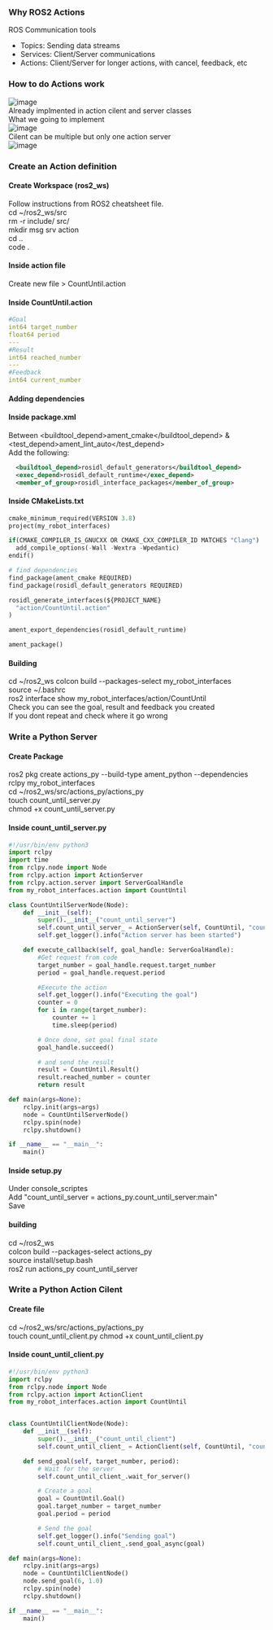### **Why ROS2 Actions**  
ROS Communication tools
- Topics: Sending data streams
- Services: Client/Server communications
- Actions: Client/Server for longer actions, with cancel, feedback, etc  

### **How to do Actions work**  
![image](https://github.com/user-attachments/assets/4729b1be-6e01-49f5-9bf1-e4c0c6dc43c0)  
Already implmented in action cilent and server classes  
What we going to implement  
![image](https://github.com/user-attachments/assets/1c267627-192b-4b69-b258-2c790d8b7310)  
Cilent can be multiple but only one action server  
![image](https://github.com/user-attachments/assets/b25f736d-5fd7-4e23-a27b-a8d69549f40f)


### **Create an Action definition**  
#### **Create Workspace (ros2_ws)**  
Follow instructions from ROS2 cheatsheet file.  
cd ~/ros2_ws/src  
rm -r include/ src/  
mkdir msg srv action  
cd ..  
code .  

#### **Inside action file**  
Create new file > CountUntil.action

#### **Inside CountUntil.action**  
```yaml
#Goal
int64 target_number
float64 period
---
#Result
int64 reached_number
---
#Feedback
int64 current_number
```

#### **Adding dependencies**  
#### **Inside package.xml**  
Between <buildtool_depend>ament_cmake</buildtool_depend> & <test_depend>ament_lint_auto</test_depend>   
Add the following:  
```xml
  <buildtool_depend>rosidl_default_generators</buildtool_depend>
  <exec_depend>rosidl_default_runtime</exec_depend>
  <member_of_group>rosidl_interface_packages</member_of_group>
```

#### **Inside CMakeLists.txt**  
```python
cmake_minimum_required(VERSION 3.8)
project(my_robot_interfaces)

if(CMAKE_COMPILER_IS_GNUCXX OR CMAKE_CXX_COMPILER_ID MATCHES "Clang")
  add_compile_options(-Wall -Wextra -Wpedantic)
endif()

# find dependencies
find_package(ament_cmake REQUIRED)
find_package(rosidl_default_generators REQUIRED)

rosidl_generate_interfaces(${PROJECT_NAME}
  "action/CountUntil.action"
)

ament_export_dependencies(rosidl_default_runtime)

ament_package()
```

#### **Building**  
cd ~/ros2_ws
colcon build --packages-select my_robot_interfaces  
source ~/.bashrc  
ros2 interface show my_robot_interfaces/action/CountUntil  
Check you can see the goal, result and feedback you created  
If you dont repeat and check where it go wrong  

### **Write a Python Server**    
#### **Create Package**  
ros2 pkg create actions_py --build-type ament_python  --dependencies rclpy my_robot_interfaces  
cd ~/ros2_ws/src/actions_py/actions_py  
touch count_until_server.py  
chmod +x count_until_server.py  
#### **Inside count_until_server.py**  
```python
#!/usr/bin/env python3
import rclpy
import time
from rclpy.node import Node
from rclpy.action import ActionServer
from rclpy.action.server import ServerGoalHandle
from my_robot_interfaces.action import CountUntil

class CountUntilServerNode(Node):
    def __init__(self):
        super().__init__("count_until_server")
        self.count_until_server_ = ActionServer(self, CountUntil, "count_until", execute_callback=self.execute_callback)
        self.get_logger().info("Action server has been started")

    def execute_callback(self, goal_handle: ServerGoalHandle):
        #Get request from code
        target_number = goal_handle.request.target_number  
        period = goal_handle.request.period

        #Execute the action
        self.get_logger().info("Executing the goal")
        counter = 0
        for i in range(target_number):
            counter += 1
            time.sleep(period)

        # Once done, set goal final state
        goal_handle.succeed()

        # and send the result
        result = CountUntil.Result()
        result.reached_number = counter
        return result

def main(args=None):
    rclpy.init(args=args)
    node = CountUntilServerNode()
    rclpy.spin(node)
    rclpy.shutdown()

if __name__ == "__main__":
    main()
```

#### **Inside setup.py**  
Under console_scriptes  
Add "count_until_server = actions_py.count_until_server:main"  
Save  

#### **building**
cd ~/ros2_ws  
colcon build --packages-select actions_py  
source install/setup.bash  
ros2 run actions_py count_until_server  

### **Write a Python Action Cilent**  
#### **Create file**  
cd ~/ros2_ws/src/actions_py/actions_py  
touch count_until_client.py
chmod +x count_until_client.py

#### **Inside count_until_client.py**  
```python
#!/usr/bin/env python3
import rclpy
from rclpy.node import Node
from rclpy.action import ActionClient
from my_robot_interfaces.action import CountUntil


class CountUntilClientNode(Node):
    def __init__(self):
        super().__init__("count_until_client")
        self.count_until_client_ = ActionClient(self, CountUntil, "count_until")

    def send_goal(self, target_number, period):
        # Wait for the server
        self.count_until_client_.wait_for_server()

        # Create a goal
        goal = CountUntil.Goal()
        goal.target_number = target_number
        goal.period = period

        # Send the goal
        self.get_logger().info("Sending goal")
        self.count_until_client_.send_goal_async(goal)

def main(args=None):
    rclpy.init(args=args)
    node = CountUntilClientNode()
    node.send_goal(6, 1.0)
    rclpy.spin(node)
    rclpy.shutdown()

if __name__ == "__main__":
    main()
```


